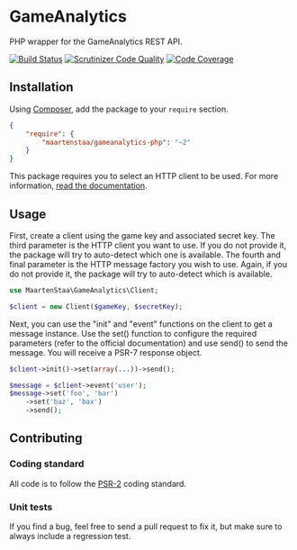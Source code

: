 # GameAnalytics

PHP wrapper for the GameAnalytics REST API.

[![Build Status](https://travis-ci.org/MaartenStaa/gameanalytics-php.svg)][1]
[![Scrutinizer Code Quality](https://scrutinizer-ci.com/g/MaartenStaa/gameanalytics-php/badges/quality-score.png?b=master)][2]
[![Code Coverage](https://scrutinizer-ci.com/g/MaartenStaa/gameanalytics-php/badges/coverage.png?b=master)][3]

## Installation

Using [Composer](http://getcomposer.org/), add the package to your `require` section.

```json
{
	"require": {
		"maartenstaa/gameanalytics-php": "~2"
	}
}
```

This package requires you to select an HTTP client to be used. For more information,
[read the documentation][4].

## Usage

First, create a client using the game key and associated secret key. The third
parameter is the HTTP client you want to use. If you do not provide it, the package
will try to auto-detect which one is available. The fourth and final parameter is
the HTTP message factory you wish to use. Again, if you do not provide it, the package
will try to auto-detect which is available.

```php
use MaartenStaa\GameAnalytics\Client;

$client = new Client($gameKey, $secretKey);
```

Next, you can use the "init" and "event" functions on the client to get a message
instance. Use the set() function to configure the required parameters (refer to the
official documentation) and use send() to send the message. You will receive a
PSR-7 response object.

```php
$client->init()->set(array(...))->send();

$message = $client->event('user');
$message->set('foo', 'bar')
	->set('baz', 'bax')
	->send();
```

## Contributing

### Coding standard

All code is to follow the [PSR-2][5] coding standard.

### Unit tests

If you find a bug, feel free to send a pull request to fix it, but make sure to
always include a regression test.

[1]: https://travis-ci.org/MaartenStaa/gameanalytics-php
[2]: https://scrutinizer-ci.com/g/MaartenStaa/gameanalytics-php/?branch=master
[3]: https://scrutinizer-ci.com/g/MaartenStaa/gameanalytics-php/?branch=master
[4]: http://php-http.readthedocs.org/en/latest/
[5]: https://github.com/php-fig/fig-standards/blob/master/accepted/PSR-2-coding-style-guide.md

